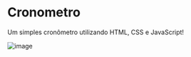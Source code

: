 # Cronometro
Um simples cronômetro utilizando HTML, CSS e JavaScript!


![image](https://user-images.githubusercontent.com/51799470/152605801-026f62b9-751b-468f-8d29-cf39f1429ff4.png)
